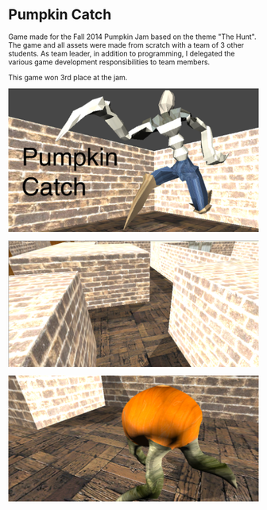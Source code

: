 # Pumpkin Catch
Game made for the Fall 2014 Pumpkin Jam based on the theme "The Hunt".  The game
and all assets were made from scratch with a team of 3 other students.  As team 
leader, in addition to programming, I delegated the various game development 
responsibilities to team members.

This game won 3rd place at the jam.

![Title Screen](/screenshots/title.png?raw=true)

![Character 1](/screenshots/screen_1.png?raw=true)

![Character 2](/screenshots/screen_2.png?raw=true)
